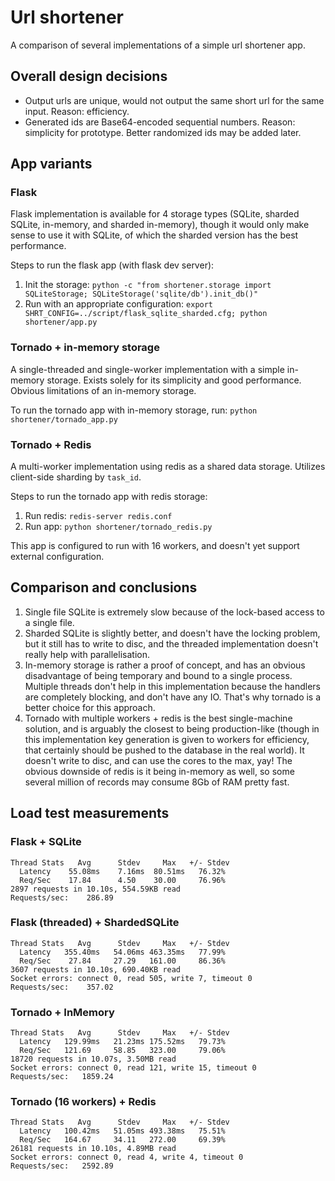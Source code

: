 # Url shortener
A comparison of several implementations of a simple url shortener app.

## Overall design decisions
* Output urls are unique, would not output the same short url for the same input. Reason: efficiency.
* Generated ids are Base64-encoded sequential numbers. Reason: simplicity for prototype. Better randomized ids may be added later.

## App variants

### Flask

Flask implementation is available for 4 storage types (SQLite, sharded SQLite, in-memory, and sharded in-memory), though it would only make sense to use it with SQLite, of which the sharded version has the best performance.

Steps to run the flask app (with flask dev server):
1. Init the storage: `python -c "from shortener.storage import SQLiteStorage; SQLiteStorage('sqlite/db').init_db()"`
2. Run with an appropriate configuration:
`export SHRT_CONFIG=../script/flask_sqlite_sharded.cfg; python shortener/app.py`

### Tornado + in-memory storage

A single-threaded and single-worker implementation with a simple in-memory storage.
Exists solely for its simplicity and good performance. Obvious limitations of an
in-memory storage.

To run the tornado app with in-memory storage, run:
`python shortener/tornado_app.py`

### Tornado + Redis

A multi-worker implementation using redis as a shared data storage. Utilizes client-side sharding by `task_id`.

Steps to run the tornado app with redis storage:
1. Run redis: `redis-server redis.conf`
2. Run app: `python shortener/tornado_redis.py`

This app is configured to run with 16 workers, and doesn't yet support external configuration.

## Comparison and conclusions

1. Single file SQLite is extremely slow because of the lock-based access to a single file.
2. Sharded SQLite is slightly better, and doesn't have the locking problem, but
it still has to write to disc, and the threaded implementation doesn't really help
with parallelisation.
3. In-memory storage is rather a proof of concept, and has an obvious disadvantage
of being temporary and bound to a single process. Multiple threads don't help in
this implementation because the handlers are completely blocking, and don't have
any IO. That's why tornado is a better choice for this approach.
4. Tornado with multiple workers + redis is the best single-machine solution,
and is arguably the closest to being production-like (though in this implementation
key generation is given to workers for efficiency, that certainly should be pushed
to the database in the real world). It doesn't write to disc, and can use the cores
to the max, yay! The obvious downside of redis is it being in-memory as well,
so some several million of records may consume 8Gb of RAM pretty fast.


## Load test measurements

### Flask + SQLite

```16 threads and 16 connections
Thread Stats   Avg      Stdev     Max   +/- Stdev
  Latency    55.08ms    7.16ms  80.51ms   76.32%
  Req/Sec    17.84      4.50    30.00     76.96%
2897 requests in 10.10s, 554.59KB read
Requests/sec:    286.89
```

### Flask (threaded) + ShardedSQLite

```16 threads and 256 connections
Thread Stats   Avg      Stdev     Max   +/- Stdev
  Latency   355.40ms   54.06ms 463.35ms   77.99%
  Req/Sec    27.84     27.29   161.00     86.36%
3607 requests in 10.10s, 690.40KB read
Socket errors: connect 0, read 505, write 7, timeout 0
Requests/sec:    357.02
```

### Tornado + InMemory

```16 threads and 256 connections
Thread Stats   Avg      Stdev     Max   +/- Stdev
  Latency   129.99ms   21.23ms 175.52ms   79.73%
  Req/Sec   121.69     58.85   323.00     79.06%
18720 requests in 10.07s, 3.50MB read
Socket errors: connect 0, read 121, write 15, timeout 0
Requests/sec:   1859.24
```

### Tornado (16 workers) + Redis

```16 threads and 256 connections
Thread Stats   Avg      Stdev     Max   +/- Stdev
  Latency   100.42ms   51.05ms 493.38ms   75.51%
  Req/Sec   164.67     34.11   272.00     69.39%
26181 requests in 10.10s, 4.89MB read
Socket errors: connect 0, read 4, write 4, timeout 0
Requests/sec:   2592.89
```
